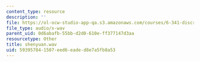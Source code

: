 ```yaml
---
content_type: resource
description: ''
file: https://ol-ocw-studio-app-qa.s3.amazonaws.com/courses/6-341-discrete-time-signal-processing-fall-2005/593957841507eed6eaded8e7a5fb8a53_shenyuan.wav
file_type: audio/x-wav
parent_uid: 0d6abafb-55bb-d2d0-610e-ff377147d3aa
resourcetype: Other
title: shenyuan.wav
uid: 59395784-1507-eed6-eade-d8e7a5fb8a53
---
```

